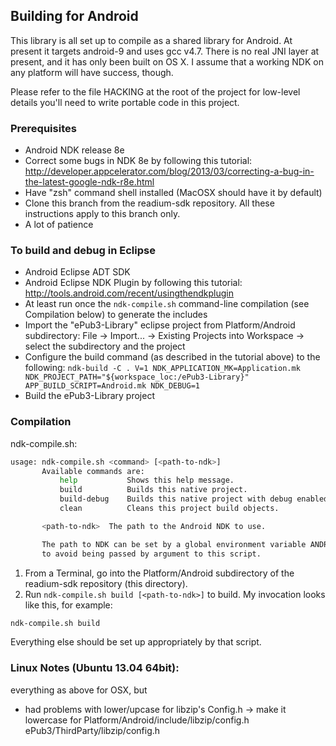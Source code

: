 ## Building for Android

This library is all set up to compile as a shared library for Android. At present it targets android-9 and uses gcc v4.7. There is no real JNI layer at present, and it has only been built on OS X. I assume that a working NDK on any platform will have success, though.

Please refer to the file HACKING at the root of the project for low-level details you'll need to write portable code in this project.

### Prerequisites

* Android NDK release 8e
* Correct some bugs in NDK 8e by following this tutorial:
    http://developer.appcelerator.com/blog/2013/03/correcting-a-bug-in-the-latest-google-ndk-r8e.html
* Have "zsh" command shell installed (MacOSX should have it by default)
* Clone this branch from the readium-sdk repository. All these instructions apply to this branch only.
* A lot of patience

### To build and debug in Eclipse

* Android Eclipse ADT SDK
* Android Eclipse NDK Plugin by following this tutorial:
    http://tools.android.com/recent/usingthendkplugin
* At least run once the `ndk-compile.sh` command-line compilation (see Compilation below) to generate the includes
* Import the "ePub3-Library" eclipse project from Platform/Android subdirectory:
    File -> Import... -> Existing Projects into Workspace -> select the subdirectory and the project
* Configure the build command (as described in the tutorial above) to the following:
    `ndk-build -C . V=1 NDK_APPLICATION_MK=Application.mk NDK_PROJECT_PATH="${workspace_loc:/ePub3-Library}" APP_BUILD_SCRIPT=Android.mk NDK_DEBUG=1`
* Build the ePub3-Library project

### Compilation

ndk-compile.sh:
```bash
usage: ndk-compile.sh <command> [<path-to-ndk>]
       Available commands are:
           help           Shows this help message.
           build          Builds this native project.
           build-debug    Builds this native project with debug enabled.
           clean          Cleans this project build objects.

       <path-to-ndk>  The path to the Android NDK to use.

       The path to NDK can be set by a global environment variable ANDROID_NDK,
       to avoid being passed by argument to this script.
```

1. From a Terminal, go into the Platform/Android subdirectory of the readium-sdk repository (this directory).
2. Run `ndk-compile.sh build [<path-to-ndk>]` to build. My invocation looks like this, for example:

```bash
ndk-compile.sh build
```

Everything else should be set up appropriately by that script.

### Linux Notes (Ubuntu 13.04 64bit):


everything as above for OSX, but

* had problems with lower/upcase for libzip's Config.h -> make it lowercase for
  Platform/Android/include/libzip/config.h
  ePub3/ThirdParty/libzip/config.h
